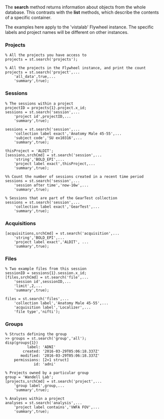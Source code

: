 The **search** method returns information about objects from the whole database. This contrasts with the **list** methods, which describe the contents of a specific container.

The examples here apply to the 'vistalab' Flywheel instance.  The specific labels and project names will be different on other instances.

### Projects
```
% All the projects you have access to
projects = st.search('projects');

% All the projects in the Flywheel instance, and print the count
projects = st.search('project',...
    'all_data',true,...
    'summary',true);
```
### Sessions
```
% The sessions within a project
projectID = projects{1}.project.x_id;
sessions = st.search('session',...
    'project id',projectID,...
    'summary',true);

sessions = st.search('session',...
    'collection label exact','Anatomy Male 45-55',...
    'subject code','SU ex10316',...
    'summary',true);

thisProject = 'ALDIT';
[sessions,srchCmd] = st.search('session',...
    'string','BOLD_EPI',...
    'project label exact',thisProject,...
    'summary',true);

%% Count the number of sessions created in a recent time period
sessions = st.search('session',...
    'session after time','now-16w',...
    'summary',true);

% Sessions that are part of the GearTest collection
sessions = st.search('session',...
    'collection label exact','GearTest',...
    'summary',true);
```
### Acquisitions
```
[acquisitions,srchCmd] = st.search('acquisition',...
    'string','BOLD_EPI',...
    'project label exact','ALDIT', ...
    'summary',true);
```

### Files
```
% Two example files from this session
sessionID = sessions{1}.session.x_id;
[files,srchCmd] = st.search('file',...
    'session id',sessionID,...
    'limit',2,...
    'summary',true);

files = st.search('files',...
    'collection label','Anatomy Male 45-55',...
    'acquisition label','Localizer',...
    'file type','nifti');
```
### Groups
```
% Structs defining the group
>> groups = st.search('group','all');
disp(groups{1})
          label: 'ADNI'
        created: '2016-03-29T05:06:18.337Z'
       modified: '2016-03-29T05:06:18.337Z'
    permissions: [2×1 struct]
             id: 'adni'

% Projects owned by a particular group
group = 'Wandell Lab';
[projects,srchCmd] = st.search('project',...
    'group label',group,...
    'summary',true);

% Analyses within a project
analyses = st.search('analysis',...
    'project label contains','VWFA FOV',...
    'summary',true);

```





